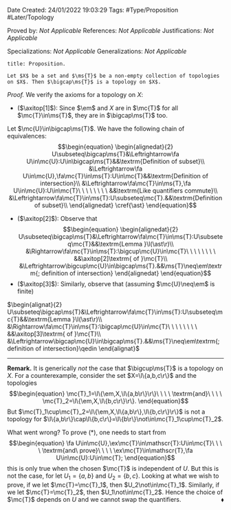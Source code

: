 <div class="topSpace"></div>

Date Created: 24/01/2022 19:03:29
Tags: #Type/Proposition #Later/Topology

Proved by: _Not Applicable_
References: _Not Applicable_
Justifications: _Not Applicable_

Specializations: _Not Applicable_
Generalizations: _Not Applicable_

``` ad-Proposition
title: Proposition.

Let $X$ be a set and $\ms{T}$ be a non-empty collection of topologies on $X$. Then $\bigcap\ms{T}$ is a topology on $X$.

```

<i>Proof.</i> We verify the axioms for a topology on $X$:
* ($\axitop[1]$): Since $\em$ and $X$ are in $\mc{T}$ for all $\mc{T}\in\ms{T}$, they are in $\bigcap\ms{T}$ too.

Let $\mc{U}\in\bigcap\ms{T}$. We have the following chain of equivalences:
$$\begin{equation}
    \begin{alignedat}{2}
        U\subseteq\bigcap\ms{T}&\Leftrightarrow\fa U\in\mc{U}:U\in\bigcap\ms{T}&&\textrm{Definition of subset}\\
        &\Leftrightarrow\fa U\in\mc{U},\fa\mc{T}\in\ms{T}:U\in\mc{T}&&\textrm{Definition of intersection}\\
        &\Leftrightarrow\fa\mc{T}\in\ms{T},\fa U\in\mc{U}:U\in\mc{T}\ \ \ \ \ \ \ \ &&\textrm{Like quantifiers commute}\\
        &\Leftrightarrow\fa\mc{T}\in\ms{T}:U\subseteq\mc{T}.&&\textrm{Definition of subset}\\
    \end{alignedat}
    \cref{\ast}
\end{equation}$$
* ($\axitop[2]$): Observe that
$$\begin{equation}
    \begin{alignedat}{2}
        U\subseteq\bigcap\ms{T}&\Leftrightarrow\fa\mc{T}\in\ms{T}:U\subseteq\mc{T}&&\textrm{Lemma }\l(\ast\r)\\
        &\Rightarrow\fa\mc{T}\in\ms{T}:\bigcup\mc{U}\in\mc{T}\ \ \ \ \ \ \ \ &&\axitop[2]\textrm{ of }\mc{T}\\
        &\Leftrightarrow\bigcup\mc{U}\in\bigcap\ms{T}.&&\ms{T}\neq\em\textrm{; definition of intersection}
    \end{alignedat}
\end{equation}$$
* ($\axitop[3]$): Similarly, observe that (assuming $\mc{U}\neq\em$ is finite)

$\begin{alignat}{2}
    U\subseteq\bigcap\ms{T}&\Leftrightarrow\fa\mc{T}\in\ms{T}:U\subseteq\mc{T}&&\textrm{Lemma }\l(\ast\r)\\
    &\Rightarrow\fa\mc{T}\in\ms{T}:\bigcap\mc{U}\in\mc{T}\ \ \ \ \ \ \ \ &&\axitop[3]\textrm{ of }\mc{T}\\
    &\Leftrightarrow\bigcap\mc{U}\in\bigcap\ms{T}.&&\ms{T}\neq\em\textrm{; definition of intersection}\qedin
\end{alignat}$

---

<b>Remark.</b> It is generically <i>not</i> the case that $\bigcup\ms{T}$ is a topology on $X$. For a counterexample, consider the set $X=\l\{a,b,c\r\}$ and the topologies
$$\begin{equation}
    \mc{T}_1=\l\{\em,X,\l\{a,b\r\}\r\}\ \ \ \ \textrm{and}\ \ \ \ \mc{T}_2=\l\{\em,X,\l\{b,c\r\}\r\}.
\end{equation}$$
But $\mc{T}_1\cup\mc{T}_2=\l\{\em,X,\l\{a,b\r\},\l\{b,c\r\}\r\}$ is not a topology for $\l\{a,b\r\}\cap\l\{b,c\r\}=\l\{b\r\}\not\in\mc{T}_1\cup\mc{T}_2$.

What went wrong? To prove ($\ast$), one needs to start from
$$\begin{equation}
\fa U\in\mc{U},\ex\mc{T}\in\mathscr{T}:U\in\mc{T}\ \ \ \ \textrm{and\ prove}\ \ \ \ \ex\mc{T}\in\mathscr{T},\fa U\in\mc{U}:U\in\mc{T};
\end{equation}$$
this is only true when the chosen $\mc{T}$ is independent of $U$. But this is not the case, for let $U_1=\{a,b\}$ and $U_2=\{b,c\}$. Looking at what we wish to prove, if we let $\mc{T}=\mc{T}_1$, then $U_2\not\in\mc{T}_1$. Similarly, if we let $\mc{T}=\mc{T}_2$, then $U_1\not\in\mc{T}_2$. Hence the choice of $\mc{T}$ depends on $U$ and we cannot swap the quantifiers.<span style="float:right;">$\blacklozenge$</span>
